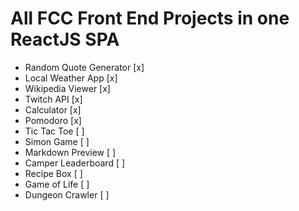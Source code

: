 # All FCC Front End Projects in one ReactJS SPA

- Random Quote Generator [x]
- Local Weather App [x]
- Wikipedia Viewer [x]
- Twitch API [x]
- Calculator [x]
- Pomodoro [x]
- Tic Tac Toe [ ]
- Simon Game [ ]
- Markdown Preview [ ]
- Camper Leaderboard [ ]
- Recipe Box [ ]
- Game of Life [ ]
- Dungeon Crawler [ ]
